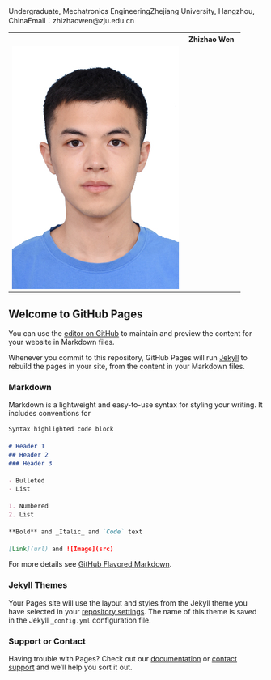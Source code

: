 <html>
<body>
<table>
  <tr>
    <td width="75%">
      <th>Zhizhao Wen</th>
      <tr>Undergraduate, Mechatronics Engineering</tr>
      <tr>Zhejiang University, Hangzhou, China</tr>
      <tr>Email：zhizhaowen@zju.edu.cn</tr>
    </td>
    <td width="25%">
      <img src="/pic.jpg" width="100%">      
    </td>
  </tr>
</table>
</body>

## Welcome to GitHub Pages

You can use the [editor on GitHub](https://github.com/WindsorWZZ/WindsorWZZ.github.io/edit/master/README.md) to maintain and preview the content for your website in Markdown files.

Whenever you commit to this repository, GitHub Pages will run [Jekyll](https://jekyllrb.com/) to rebuild the pages in your site, from the content in your Markdown files.

### Markdown

Markdown is a lightweight and easy-to-use syntax for styling your writing. It includes conventions for

```markdown
Syntax highlighted code block

# Header 1
## Header 2
### Header 3

- Bulleted
- List

1. Numbered
2. List

**Bold** and _Italic_ and `Code` text

[Link](url) and ![Image](src)
```

For more details see [GitHub Flavored Markdown](https://guides.github.com/features/mastering-markdown/).

### Jekyll Themes

Your Pages site will use the layout and styles from the Jekyll theme you have selected in your [repository settings](https://github.com/WindsorWZZ/WindsorWZZ.github.io/settings). The name of this theme is saved in the Jekyll `_config.yml` configuration file.

### Support or Contact

Having trouble with Pages? Check out our [documentation](https://help.github.com/categories/github-pages-basics/) or [contact support](https://github.com/contact) and we’ll help you sort it out.
